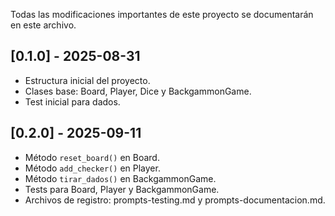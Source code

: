 
Todas las modificaciones importantes de este proyecto se documentarán en este archivo.

## [0.1.0] - 2025-08-31

- Estructura inicial del proyecto.
- Clases base: Board, Player, Dice y BackgammonGame.
- Test inicial para dados.
## [0.2.0] - 2025-09-11
- Método `reset_board()` en Board.
- Método `add_checker()` en Player.
- Método `tirar_dados()` en BackgammonGame.
- Tests para Board, Player y BackgammonGame.
- Archivos de registro: prompts-testing.md y prompts-documentacion.md.

